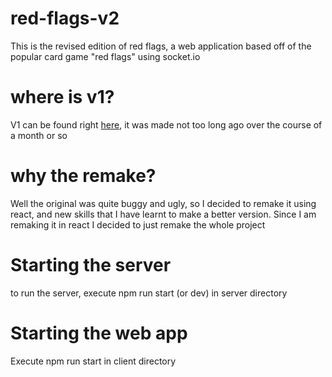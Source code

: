 # red-flags-v2
This is the revised edition of red flags, a web application based off of the popular card game "red flags" using socket.io

# where is v1?

V1 can be found right [here](https://node-red-flags.herokuapp.com/), it was made not too long ago over the course of a month or so

# why the remake?

Well the original was quite buggy and ugly, so I decided to remake it using react, and new skills that I have learnt to make a better version. Since I am remaking it in react I decided to just remake the whole project

# Starting the server

to run the server, execute npm run start (or dev) in server directory

# Starting the web app

Execute npm run start in client directory

